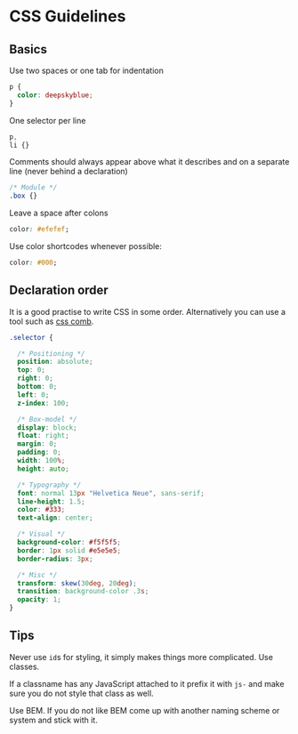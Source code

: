 # CSS Guidelines


## Basics

Use two spaces or one tab for indentation

```css
p {
  color: deepskyblue;
}
```

One selector per line

```css
p,
li {}
```

Comments should always appear above what it describes and on a separate line (never behind a declaration)

```css
/* Module */
.box {}
```

Leave a space after colons

```css
color: #efefef;
```

Use color shortcodes whenever possible:

```css
color: #000;
```

## Declaration order

It is a good practise to write CSS in some order. Alternatively you can use a tool such as [css comb](http://csscomb.com/). 

```css
.selector {

  /* Positioning */
  position: absolute;
  top: 0;
  right: 0;
  bottom: 0;
  left: 0;
  z-index: 100;

  /* Box-model */
  display: block;
  float: right;
  margin: 0;
  padding: 0;
  width: 100%;
  height: auto;

  /* Typography */
  font: normal 13px "Helvetica Neue", sans-serif;
  line-height: 1.5;
  color: #333;
  text-align: center;

  /* Visual */
  background-color: #f5f5f5;
  border: 1px solid #e5e5e5;
  border-radius: 3px;

  /* Misc */
  transform: skew(30deg, 20deg);
  transition: background-color .3s;
  opacity: 1;
}
```

## Tips

Never use `id`s for styling, it simply makes things more complicated. Use classes. 

If a classname has any JavaScript attached to it prefix it with `js-` and make sure you do not style that class as well.
 
Use BEM. If you do not like BEM come up with another naming scheme or system and stick with it. 
